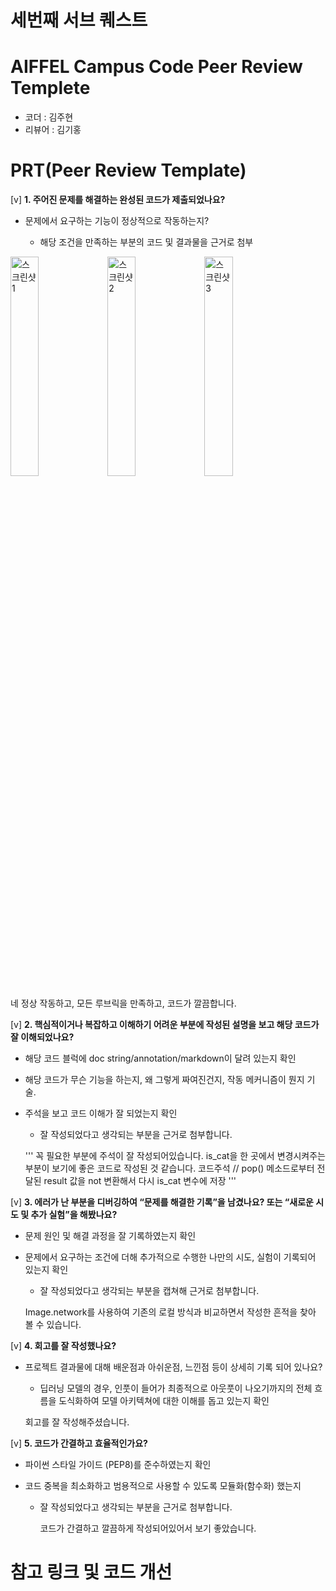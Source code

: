 # 세번째 서브 퀘스트

# AIFFEL Campus Code Peer Review Templete

- 코더 : 김주현
- 리뷰어 : 김기홍

# PRT(Peer Review Template)

[v] **1. 주어진 문제를 해결하는 완성된 코드가 제출되었나요?**

- 문제에서 요구하는 기능이 정상적으로 작동하는지?

  - 해당 조건을 만족하는 부분의 코드 및 결과물을 근거로 첨부

<img src="2024-07-09%2016%2006%2053.png" alt="스크린샷 1" style="width: 30%; height: 30%;"> <img src="2024-07-09%2016%2007%2003.png" alt="스크린샷 2" style="width: 30%; height: 30%;"> <img src="2024-07-09%2016%2007%2035.png" alt="스크린샷 3" style="width: 30%; height: 30%;">

  네 정상 작동하고, 모든 루브릭을 만족하고, 코드가 깔끔합니다.

[v] **2. 핵심적이거나 복잡하고 이해하기 어려운 부분에 작성된 설명을 보고 해당 코드가 잘 이해되었나요?**

- 해당 코드 블럭에 doc string/annotation/markdown이 달려 있는지 확인
- 해당 코드가 무슨 기능을 하는지, 왜 그렇게 짜여진건지, 작동 메커니즘이 뭔지 기술.
- 주석을 보고 코드 이해가 잘 되었는지 확인

  - 잘 작성되었다고 생각되는 부분을 근거로 첨부합니다.

  ''' 꼭 필요한 부분에 주석이 잘 작성되어있습니다.
  is_cat을 한 곳에서 변경시켜주는 부분이 보기에 좋은 코드로 작성된 것 같습니다.
  코드주석
  // pop() 메소드로부터 전달된 result 값을 not 변환해서 다시 is_cat 변수에 저장
  '''

[v] **3. 에러가 난 부분을 디버깅하여 “문제를 해결한 기록”을 남겼나요? 또는 “새로운 시도 및 추가 실험”을 해봤나요?**

- 문제 원인 및 해결 과정을 잘 기록하였는지 확인
- 문제에서 요구하는 조건에 더해 추가적으로 수행한 나만의 시도, 실험이 기록되어 있는지 확인

  - 잘 작성되었다고 생각되는 부분을 캡쳐해 근거로 첨부합니다.

  Image.network를 사용하여 기존의 로컬 방식과 비교하면서 작성한 흔적을 찾아 볼 수 있습니다.

[v] **4. 회고를 잘 작성했나요?**

- 프로젝트 결과물에 대해 배운점과 아쉬운점, 느낀점 등이 상세히 기록 되어 있나요?

  - 딥러닝 모델의 경우, 인풋이 들어가 최종적으로 아웃풋이 나오기까지의 전체 흐름을 도식화하여 모델 아키텍쳐에 대한 이해를 돕고 있는지 확인

  회고를 잘 작성해주셨습니다.

[v] **5. 코드가 간결하고 효율적인가요?**

- 파이썬 스타일 가이드 (PEP8)를 준수하였는지 확인
- 코드 중복을 최소화하고 범용적으로 사용할 수 있도록 모듈화(함수화) 했는지

  - 잘 작성되었다고 생각되는 부분을 근거로 첨부합니다.

    코드가 간결하고 깔끔하게 작성되어있어서 보기 좋았습니다.

# 참고 링크 및 코드 개선

```

```

